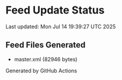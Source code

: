 # Feed Update Status
Last updated: Mon Jul 14 19:39:27 UTC 2025

## Feed Files Generated
- master.xml (82946 bytes)

Generated by GitHub Actions
